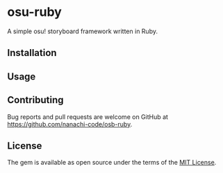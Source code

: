 # osu-ruby
A simple osu! storyboard framework written in Ruby.

## Installation

## Usage

## Contributing

Bug reports and pull requests are welcome on GitHub at https://github.com/nanachi-code/osb-ruby.

## License

The gem is available as open source under the terms of the [MIT License](https://opensource.org/licenses/MIT).